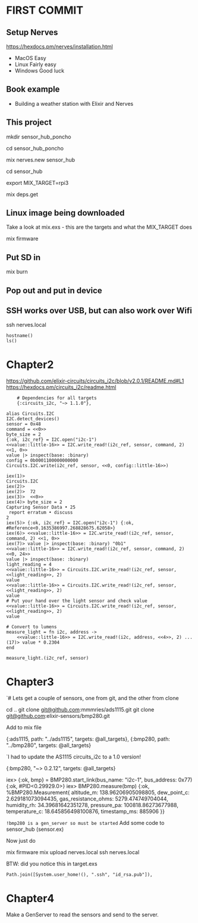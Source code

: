 # FIRST COMMIT

## Setup Nerves 

https://hexdocs.pm/nerves/installation.html

* MacOS Easy
* Linux Fairly easy
* Windows Good luck

## Book example

* Building a weather station with Elixir and Nerves

## This project



mkdir sensor_hub_poncho

cd sensor_hub_poncho

mix nerves.new sensor_hub

cd sensor_hub

export MIX_TARGET=rpi3

mix deps.get

## Linux image being downloaded
Take a look at mix.exs - this are the targets and what the MIX_TARGET does

mix firmware


## Put SD in

mix burn

## Pop out and put in device

## SSH works over USB, but can also work over Wifi

ssh nerves.local

```
hostname()
ls()
```

# Chapter2

https://github.com/elixir-circuits/circuits_i2c/blob/v2.0.1/README.md#L1
https://hexdocs.pm/circuits_i2c/readme.html

```
    # Dependencies for all targets
    {:circuits_i2c, "~> 1.1.0"},
```

```
alias Circuits.I2C
I2C.detect_devices()
sensor = 0x48
command = <<0>>
byte_size = 2
{:ok, i2c_ref} = I2C.open("i2c-1")
<<value::little-16>> = I2C.write_read!(i2c_ref, sensor, command, 2) <<1, 0>>
value |> inspect(base: :binary)
config = 0b0001100000000000
Circuits.I2C.write(i2c_ref, sensor, <<0, config::little-16>>)

iex(1)> 
Circuits.I2C
iex(2)> 
iex(2)>  72
iex(3)>  <<0>>
iex(4)> byte_size = 2
Capturing Sensor Data • 25
 report erratum • discuss
2
iex(5)> {:ok, i2c_ref} = I2C.open("i2c-1") {:ok, #Reference<0.1635386997.268828675.62058>}
iex(6)> <<value::little-16>> = I2C.write_read!(i2c_ref, sensor, command, 2) <<1, 0>>
iex(7)> value |> inspect(base: :binary) "0b1"
<<value::little-16>> = I2C.write_read!(i2c_ref, sensor, command, 2) <<0, 24>>
value |> inspect(base: :binary)
light_reading = 4
<<value::little-16>> = Circuits.I2C.write_read!(i2c_ref, sensor, <<light_reading>>, 2)
value
<<value::little-16>> = Circuits.I2C.write_read!(i2c_ref, sensor, <<light_reading>>, 2)
value
# Put your hand over the light sensor and check value
<<value::little-16>> = Circuits.I2C.write_read!(i2c_ref, sensor, <<light_reading>>, 2)
value

# Convert to lumens
measure_light = fn i2c, address ->
    <<value::little-16>> = I2C.write_read!(i2c, address, <<4>>, 2) ...(17)> value * 0.2304
end

measure_light.(i2c_ref, sensor)
```


# Chapter3 

`# Lets get a couple of sensors, one from git, and the other from clone

cd ..
git clone git@github.com:mmmries/ads1115.git
git clone git@github.com:elixir-sensors/bmp280.git

Add to mix file

{:ads1115, path: "../ads1115", targets: @all_targets},
{:bmp280, path: "../bmp280", targets: @all_targets}

`I had to update the AS1115 circuits_i2c to a 1.0 version!

{:bmp280, "~> 0.2.12",  targets: @all_targets}

iex> {:ok, bmp} = BMP280.start_link(bus_name: "i2c-1", bus_address: 0x77)
{:ok, #PID<0.29929.0>}
iex> BMP280.measure(bmp)
{:ok,
 %BMP280.Measurement{
   altitude_m: 138.96206905098805,
   dew_point_c: 2.629181073094435,
   gas_resistance_ohms: 5279.474749704044,
   humidity_rh: 34.39681642351278,
   pressure_pa: 100818.86273677988,
   temperature_c: 18.645856498100876,
   timestamp_ms: 885906
 }}

` !bmp280 is a gen_server so must be started
` Add some code to sensor_hub (sensor.ex)

Now just do 

mix firmware
mix upload nerves.local
ssh nerves.local

BTW: did you notice this in target.exs

    Path.join([System.user_home!(), ".ssh", "id_rsa.pub"]),


# Chapter4

Make a GenServer to read the sensors and send to the server.